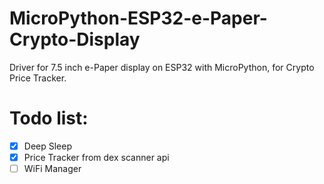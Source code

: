 # MicroPython-ESP32-e-Paper-Crypto-Display

Driver for 7.5 inch e-Paper display on ESP32 with MicroPython, for Crypto Price Tracker.

# Todo list:

- [x] Deep Sleep
- [x] Price Tracker from dex scanner api
- [ ] WiFi Manager

